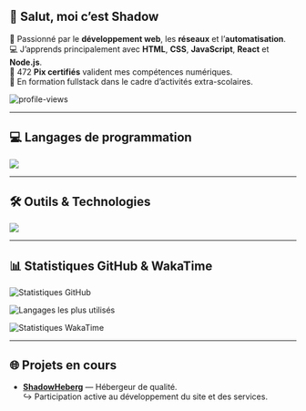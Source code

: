 ## 👋 Salut, moi c’est Shadow

🎯 Passionné par le **développement web**, les **réseaux** et l’**automatisation**.  
💻 J’apprends principalement avec **HTML**, **CSS**, **JavaScript**, **React** et **Node.js**.  
📜 472 **Pix certifiés** valident mes compétences numériques.  
🚀 En formation fullstack dans le cadre d’activités extra-scolaires.

<p align="left">
  <img src="https://komarev.com/ghpvc/?username=shadow-developper&label=Vues%20du%20profil&color=0e75b6&style=flat" alt="profile-views" />
</p>

---

## 💻 Langages de programmation

[![](https://skillicons.dev/icons?i=html,css,js,react,nodejs&theme=dark)](https://github.com/shadow-developper)

---

## 🛠️ Outils & Technologies

[![](https://skillicons.dev/icons?i=vscode,mongodb,postman,github&theme=dark)](https://github.com/shadow-developper)

---

## 📊 Statistiques GitHub & WakaTime

![Statistiques GitHub](https://github-readme-stats.vercel.app/api?username=shadow-developper&theme=tokyonight&show_icons=true&hide_border=true)

![Langages les plus utilisés](https://github-readme-stats.vercel.app/api/top-langs/?username=shadow-developper&layout=compact&theme=tokyonight&hide_border=true)

![Statistiques WakaTime](https://github-readme-stats.vercel.app/api/wakatime?username=shadow_developper&theme=tokyonight&layout=compact&hide_border=true)

---

## 🌐 Projets en cours

- **[ShadowHeberg](https://shadowheberg.com)** — Hébergeur de qualité.  
  ↪ Participation active au développement du site et des services.
